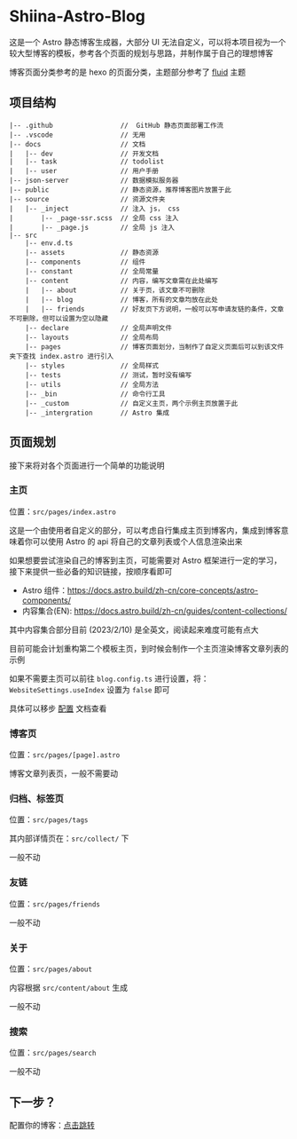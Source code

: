 # Shiina-Astro-Blog

这是一个 Astro 静态博客生成器，大部分 UI 无法自定义，可以将本项目视为一个较大型博客的模板，参考各个页面的规划与思路，并制作属于自己的理想博客

博客页面分类参考的是 hexo 的页面分类，主题部分参考了 [fluid](https://github.com/fluid-dev/hexo-theme-fluid) 主题


## 项目结构

    |-- .github                 //  GitHub 静态页面部署工作流
    |-- .vscode                 // 无用
    |-- docs                    // 文档
    |   |-- dev                 // 开发文档
    |   |-- task                // todolist
    |   |-- user                // 用户手册
    |-- json-server             // 数据模拟服务器
    |-- public                  // 静态资源，推荐博客图片放置于此
    |-- source                  // 资源文件夹
    |   |-- _inject             // 注入 js， css
    |       |-- _page-ssr.scss  // 全局 css 注入
    |       |-- _page.js        // 全局 js 注入
    |-- src
        |-- env.d.ts
        |-- assets              // 静态资源
        |-- components          // 组件
        |-- constant            // 全局常量
        |-- content             // 内容，编写文章需在此处编写
        |   |-- about           // 关于页，该文章不可删除
        |   |-- blog            // 博客，所有的文章均放在此处
        |   |-- friends         // 好友页下方说明，一般可以写申请友链的条件，文章不可删除，但可以设置为空以隐藏
        |-- declare             // 全局声明文件
        |-- layouts             // 全局布局
        |-- pages               // 博客页面划分，当制作了自定义页面后可以到该文件夹下查找 index.astro 进行引入
        |-- styles              // 全局样式
        |-- tests               // 测试，暂时没有编写
        |-- utils               // 全局方法
        |-- _bin                // 命令行工具
        |-- _custom             // 自定义主页，两个示例主页放置于此
        |-- _intergration       // Astro 集成


## 页面规划

接下来将对各个页面进行一个简单的功能说明

### 主页

位置：`src/pages/index.astro`

这是一个由使用者自定义的部分，可以考虑自行集成主页到博客内，集成到博客意味着你可以使用 Astro 的 api 将自己的文章列表或个人信息渲染出来

如果想要尝试渲染自己的博客到主页，可能需要对 Astro 框架进行一定的学习，接下来提供一些必备的知识链接，按顺序看即可

- Astro 组件：https://docs.astro.build/zh-cn/core-concepts/astro-components/
- 内容集合(EN): https://docs.astro.build/zh-cn/guides/content-collections/

其中内容集合部分目前 (2023/2/10) 是全英文，阅读起来难度可能有点大

目前可能会计划重构第二个模板主页，到时候会制作一个主页渲染博客文章列表的示例

如果不需要主页可以前往 `blog.config.ts` 进行设置，将：`WebsiteSettings.useIndex` 设置为 `false` 即可

具体可以移步 [配置](./%E9%85%8D%E7%BD%AE.md) 文档查看

### 博客页

位置：`src/pages/[page].astro`

博客文章列表页，一般不需要动

### 归档、标签页

位置：`src/pages/tags`

其内部详情页在：`src/collect/` 下

一般不动

### 友链

位置：`src/pages/friends`

一般不动

### 关于

位置：`src/pages/about`

内容根据 `src/content/about` 生成

一般不动

### 搜索

位置：`src/pages/search`

一般不动

## 下一步？

配置你的博客：[点击跳转](./%E9%85%8D%E7%BD%AE.md)